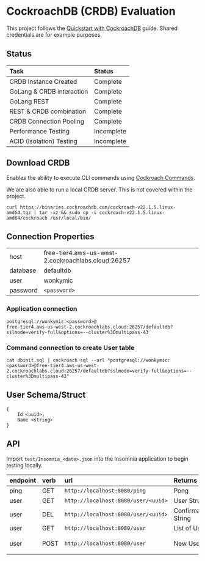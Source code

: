 # CockroachDB (CRDB) Evaluation
This project follows the [Quickstart with CockroachDB](https://www.cockroachlabs.com/docs/cockroachcloud/quickstart.html) guide. Shared credentials are for example purposes. 

## Status
| Task | Status |
| :--- | :--- |
| CRDB Instance Created | Complete |
| GoLang & CRDB interaction | Complete |
| GoLang REST | Complete |
| REST & CRDB combination | Complete |
| CRDB Connection Pooling | Complete |
| Performance Testing | Incomplete |
| ACID (Isolation) Testing | Incomplete |

## Download CRDB
Enables the ability to execute CLI commands using [Cockroach Commands](https://www.cockroachlabs.com/docs/stable/cockroach-commands.html).

We are also able to run a local CRDB server. This is not covered within the project.

```
curl https://binaries.cockroachdb.com/cockroach-v22.1.5.linux-amd64.tgz | tar -xz && sudo cp -i cockroach-v22.1.5.linux-amd64/cockroach /usr/local/bin/
```

## Connection Properties
| | |
| :--- | :--- |
| host | free-tier4.aws-us-west-2.cockroachlabs.cloud:26257 |
| database | defaultdb |
| user | wonkymic | 
| password | `<password>` |

### Application connection
```
postgresql://wonkymic:<password>@
free-tier4.aws-us-west-2.cockroachlabs.cloud:26257/defaultdb?sslmode=verify-full&options=--cluster%3Dmultipass-43
```

### Command connection to create User table
```
cat dbinit.sql | cockroach sql --url "postgresql://wonkymic:<password>@free-tier4.aws-us-west-2.cockroachlabs.cloud:26257/defaultdb?sslmode=verify-full&options=--cluster%3Dmultipass-43"
```
## User Schema/Struct
```
{
    Id <uuid>,
    Name <string>
}
```

## API
Import `test/Insomnia_<date>.json` into the Insomnia application to begin testing locally.

| endpoint | verb | url | Returns | Body
| :--- | :--- | :--- | :--- | :--- |
| ping | GET | `http://localhost:8080/ping` | Pong |  N/A |
| user | GET | `http://localhost:8080/user/<uuid>` | User Struct | N/A |
| user | DEL | `http://localhost:8080/user/<uuid>` | Confirmation String | N/A |
| user | GET | `http://localhost:8080/user` | List of Users | N/A |
| user | POST | `http://localhost:8080/user` | New User | `{"name": "<name>"}`|
